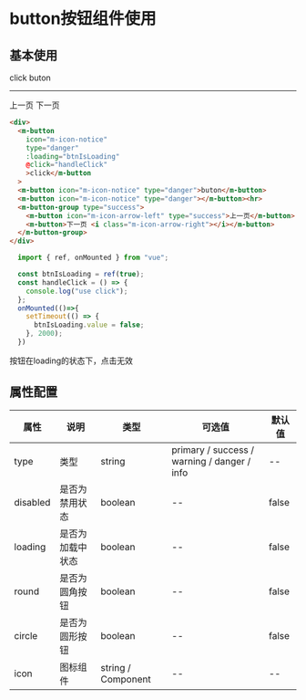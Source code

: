 # button按钮组件使用

## 基本使用
<div>
  <m-button
    icon="m-icon-notice"
    type="danger"
    :loading="btnIsLoading"
    @click="handleClick"
    >click</m-button
  >
  <m-button icon="m-icon-notice" type="danger">buton</m-button>
  <m-button icon="m-icon-notice" type="danger"></m-button><hr>
  <m-button-group type="success">
    <m-button icon="m-icon-arrow-left" type="success">上一页</m-button>
    <m-button>下一页 <i class="m-icon-arrow-right"></i></m-button>
  </m-button-group>
</div>


<script setup>
  import { ref, onMounted } from "vue";

  const btnIsLoading = ref(true);
  const handleClick = () => {
    console.log("use click");
  };
  onMounted(()=>{
    setTimeout(() => {
      btnIsLoading.value = false;
    }, 2000);
  })
</script>

``` html
<div>
  <m-button
    icon="m-icon-notice"
    type="danger"
    :loading="btnIsLoading"
    @click="handleClick"
    >click</m-button
  >
  <m-button icon="m-icon-notice" type="danger">buton</m-button>
  <m-button icon="m-icon-notice" type="danger"></m-button><hr>
  <m-button-group type="success">
    <m-button icon="m-icon-arrow-left" type="success">上一页</m-button>
    <m-button>下一页 <i class="m-icon-arrow-right"></i></m-button>
  </m-button-group>
</div>
```
```js
  import { ref, onMounted } from "vue";

  const btnIsLoading = ref(true);
  const handleClick = () => {
    console.log("use click");
  };
  onMounted(()=>{
    setTimeout(() => {
      btnIsLoading.value = false;
    }, 2000);
  })
```
按钮在loading的状态下，点击无效

## 属性配置
|属性|	说明|	类型|	可选值|	默认值|
|----|----|----|----|----|
|type|	类型|	string|	primary / success / warning / danger / info|	-- |
|disabled|	是否为禁用状态|	boolean|	--|	false|
|loading|	是否为加载中状态|	boolean|	--|	false|
|round|	是否为圆角按钮|	boolean|	--|	false|
|circle|	是否为圆形按钮|	boolean|	--|	false|
|icon|	图标组件|	string / Component|	--|	--|
